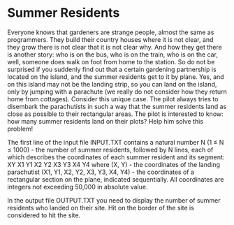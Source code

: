 # Summer Residents

Everyone knows that gardeners are strange people, almost the same as programmers. They build their country houses where it is not clear, and they grow there is not clear that it is not clear why. And how they get there is another story: who is on the bus, who is on the train, who is on the car, well, someone does walk on foot from home to the station. So do not be surprised if you suddenly find out that a certain gardening partnership is located on the island, and the summer residents get to it by plane. Yes, and on this island may not be the landing strip, so you can land on the island, only by jumping with a parachute (we really do not consider how they return home from cottages). Consider this unique case. The pilot always tries to disembark the parachutists in such a way that the summer residents land as close as possible to their rectangular areas. The pilot is interested to know: how many summer residents land on their plots? Help him solve this problem!

The first line of the input file INPUT.TXT contains a natural number N (1 ≤ N ≤ 1000) - the number of summer residents, followed by N lines, each of which describes the coordinates of each summer resident and its segment: XY X1 Y1 X2 Y2 X3 Y3 X4 Y4 where (X, Y) - the coordinates of the landing parachutist (X1, Y1, X2, Y2, X3, Y3, X4, Y4) - the coordinates of a rectangular section on the plane, indicated sequentially. All coordinates are integers not exceeding 50,000 in absolute value.

In the output file OUTPUT.TXT you need to display the number of summer residents who landed on their site. Hit on the border of the site is considered to hit the site.
